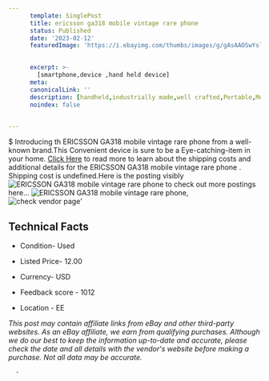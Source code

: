 ```yaml
---
      template: SinglePost
      title: ericsson ga318 mobile vintage rare phone 
      status: Published
      date: '2023-02-12'
      featuredImage: 'https://i.ebayimg.com/thumbs/images/g/gAsAAOSwYsliw0uL/s-l225.jpg'
       

      excerpt: >-
        [smartphone,device ,hand held device]
      meta:
      canonicalLink: ''
      description: [handheld,industrially made,well crafted,Portable,Mobile,Compact,Convenient,Lightweight,Maneuverable,Man-portable,Miniature,Carriable,Hand-held,Light,Holdable,Transportable,Mobile device,Pocket-sized,On-the-go,Wireless,Cordless,Compact size,Convenient size, smartphone,device ,hand held device]
      noindex: false
      

---
```

$
      Introducing th ERICSSON GA318 mobile vintage rare phone  from a well-known brand.This Convenient device  is sure to be a Eye-catching-item in your home. [Click Here](https://www.ebay.com/itm/125401292815?hash=item1d327fe00f%3Ag%3AgAsAAOSwYsliw0uL&mkevt=1&mkcid=1&mkrid=711-53200-19255-0&campid=%253CePNCampaignId%253E&customid=%253CreferenceId%253E&toolid=10049) to read more to learn about the shipping costs and additional details for the ERICSSON GA318 mobile vintage rare phone . Shipping cost is undefined.Here is the posting visibly ![ERICSSON GA318 mobile vintage rare phone ](https://i.ebayimg.com/thumbs/images/g/gAsAAOSwYsliw0uL/s-l225.jpg) to check out more postings here... ![ERICSSON GA318 mobile vintage rare phone ](https://i.ebayimg.com/images/g/gAsAAOSwYsliw0uL/s-l1600.jpg), ![check vendor page](https://origin-galleryplus.ebayimg.com/ws/web/125401292815_2_0_1/225x225.jpg,https://origin-galleryplus.ebayimg.com/ws/web/125401292815_3_0_1/225x225.jpg,https://origin-galleryplus.ebayimg.com/ws/web/125401292815_4_0_1/225x225.jpg,https://origin-galleryplus.ebayimg.com/ws/web/125401292815_5_0_1/225x225.jpg,https://origin-galleryplus.ebayimg.com/ws/web/125401292815_6_0_1/225x225.jpg,https://origin-galleryplus.ebayimg.com/ws/web/125401292815_7_0_1/225x225.jpg)'

      

 ## Technical Facts 



     
      

 - Condition- Used 


      

 - Listed Price- 12.00 


      

 - Currency- USD 


      

 - Feedback score - 1012 


      

 - Location - EE 


      
      

 *_This post may contain affiliate links from eBay and other third-party websites. As an eBay affiliate, we earn from qualifying purchases. Although we do our best to keep the information up-to-date and accurate, please check the date and all details with the vendor's website before making a purchase. Not all data may be accurate._*




      -
